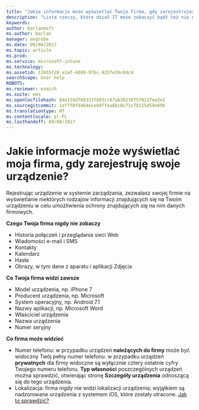 ```yaml
---
title: "Jakie informacje może wyświetlać Twoja firma, gdy zarejestrujesz swoje urządzenie? | Microsoft Docs"
description: "Lista rzeczy, które dział IT może zobaczyć bądź też nie na zarządzanym urządzeniu."
keywords: 
author: barlanmsft
ms.author: barlan
manager: angrobe
ms.date: 09/04/2017
ms.topic: article
ms.prod: 
ms.service: microsoft-intune
ms.technology: 
ms.assetid: 12655728-a1af-4d89-97bc-925fe36c0dc4
searchScope: User help
ROBOTS: 
ms.reviewer: esmich
ms.suite: ems
ms.openlocfilehash: 8da134d768333fb03cc87ab38230f5f022fee2e1
ms.sourcegitcommit: 1afff0fd464ece84ffea6bc0c71c78215d59e696
ms.translationtype: HT
ms.contentlocale: pl-PL
ms.lasthandoff: 09/08/2017
---
```

# <a name="what-information-can-my-company-see-when-i-enroll-my-device"></a>Jakie informacje może wyświetlać moja firma, gdy zarejestruję swoje urządzenie?

Rejestrując urządzenie w systemie zarządzania, zezwalasz swojej firmie na wyświetlanie niektórych rodzajów informacji znajdujących się na Twoim urządzeniu w celu umożliwienia ochrony znajdujących się na nim danych firmowych.

**Czego Twoja firma nigdy nie zobaczy**

- Historia połączeń i przeglądania sieci Web
- Wiadomości e-mail i SMS
- Kontakty
- Kalendarz
-   Hasła
- Obrazy, w tym dane z aparatu i aplikacji Zdjęcia

**Co Twoja firma widzi zawsze**

- Model urządzenia, np. iPhone 7
- Producent urządzenia, np. Microsoft
- System operacyjny, np. Android 7.1
- Nazwy aplikacji, np. Microsoft Word
- Właściciel urządzenia
- Nazwa urządzenia
- Numer seryjny

**Co firma może widzieć**

-  Numer telefonu: w przypadku urządzeń **należących do firmy** może być widoczny Twój pełny numer telefonu. w przypadku urządzeń **prywatnych** dla firmy widoczne są wyłącznie cztery ostatnie cyfry Twojego numeru telefonu. **Typ własności** poszczególnych urządzeń można sprawdzić, otwierając stronę **Szczegóły urządzenia** odnoszącą się do tego urządzenia. 
-  Lokalizacja: firma nigdy nie widzi lokalizacji urządzenia; wyjątkiem są nadzorowane urządzenia z systemem iOS, które zostały utracone. [Jak to sprawdzić?](https://go.microsoft.com/fwlink/?linkid=853816)

